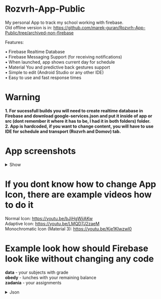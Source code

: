 # Rozvrh-App-Public

My personal App to track my school working with firebase.\
Old offline version is in: https://github.com/marek-guran/Rozvrh-App-Public/tree/archived-non-firebase

Features:

• Firebase Realtime Database\
• Firebase Messaging Support (for receiving notifications)\
• When launched, app shows current day for schedule\
• Material You and predictive back gestures support\
• Simple to edit (Android Studio or any other IDE)\
• Easy to use and fast response times

# Warning
**1. For sucessfull builds you will need to create realtime database in Firebase and download google-services.json and put it inside of app or src (dont remember it where it has to be, I had it in both folders) folder.**\
**2. App is hardcoded, if you want to change content, you will have to use IDE for schedule and transport (Rozvrh and Domov) tab.**


# App screenshots
<details> 
   <summary>Show</summary> 
<img src="https://user-images.githubusercontent.com/26904790/229274601-db496238-cb5d-449d-8a0f-af32485af5b1.png" width = "400px"> <img src="https://user-images.githubusercontent.com/26904790/229274621-71e3d86a-5d95-4b92-934c-2366a417bb02.png" width = "400px">
<img src="https://user-images.githubusercontent.com/26904790/229274644-476ddd70-5c4a-46ca-b554-404afe27ef2a.png" width = "400px">
<img src="https://user-images.githubusercontent.com/26904790/229274665-a46fd18f-a383-4791-8693-a0c3582d217d.png" width = "400px">
<img src="https://user-images.githubusercontent.com/26904790/229274683-2e66f37e-bed5-40a3-8e70-fb764762f822.png" width = "400px">
<img src="https://user-images.githubusercontent.com/26904790/229274799-8bfd940f-42f5-42c9-8205-e5e2604ff854.png" width = "400px">
<img src="https://user-images.githubusercontent.com/26904790/229274811-e333c0e2-9ffa-45e6-bd1a-053a6a4f6c82.png" width = "400px">
<img src="https://user-images.githubusercontent.com/26904790/229274826-1171ecf8-b521-44cd-9c05-18dcf32c503a.png" width = "400px">
<img src="https://user-images.githubusercontent.com/26904790/229274843-6442b4d1-1682-40d6-9e18-055587eaca71.png" width = "400px">
<img src="https://user-images.githubusercontent.com/26904790/229274855-face15cc-0a6f-4116-985c-ffb317175157.png" width = "400px">
   </details>

# If you dont know how to change App Icon, there are example videos how to do it

Normal Icon: https://youtu.be/bJjHgWjiAKw \
Adaptive Icon: https://youtu.be/LMQD7J2zaeM \
Monochromatic Icon (Material 3): https://youtu.be/Kje1KIwzwl0

# Example look how should Firebase look like without changing any code

**data** - your subjects with grade\
**obedy** - lunches with your remaining balance\
**zadania** - your assignments

<details> 
   <summary>Json</summary> 
   
```json
{
  "data": {
    "L Aplikácie internetu vecí 2": {
      "gradeLetter": "",
      "subject": "☀️ Aplikácie Internetu Vecí 2"
    },
    "L Detské programovacie jazyky": {
      "gradeLetter": "",
      "subject": "☀️ Detské Programovacie Jazyky"
    },
    "L Optokomunikačné a informačné systémy 1": {
      "gradeLetter": "",
      "subject": "☀️ Optokomunikačné a Informačné Systémy 1"
    },
    "L Počítačové siete 1": {
      "gradeLetter": "",
      "subject": "☀️ Počítačové Siete 1"
    },
    "L Počítačové siete 2": {
      "gradeLetter": "",
      "subject": "☀️ Počítačové Siete 2"
    },
    "L Programovanie 3": {
      "gradeLetter": "",
      "subject": "☀️ Programovanie 3"
    },
    "L Somatický vývin dieťaťa a dorastu": {
      "gradeLetter": "",
      "subject": "☀️ Somatický Vývin Dieťaťa a Dorastu"
    },
    "L Sústredenia zo spirituality - Spiritualita dobra": {
      "gradeLetter": "",
      "subject": "☀️ Sústredenia zo Spirituality - Spiritualita Dobra"
    },
    "L Webový dizajn 2": {
      "gradeLetter": "",
      "subject": "☀️ Webový Dizajn 2"
    },
    "L Základy špeciálnej pedagogiky": {
      "gradeLetter": "",
      "subject": "☀️ Základy Špeciálnej Pedagogiky"
    },
    "Z Aplikácie internetu a vecí 1": {
      "gradeLetter": "A",
      "subject": "❄️ Aplikácie Internetu a Vecí 1"
    },
    "Z Databázové systémy": {
      "gradeLetter": "B",
      "subject": "❄️ Databázové Systémy"
    },
    "Z Internet Vecí": {
      "gradeLetter": "B",
      "subject": "❄️ Internet Vecí"
    },
    "Z Pedagogická a sociálna komunikácia": {
      "gradeLetter": "C",
      "subject": "❄️ Pedagogická a Sociálna Komunikácia"
    },
    "Z Princípy počítačov a operačné systémy 2": {
      "gradeLetter": "A",
      "subject": "❄️ Princípy PC a OS 2"
    },
    "Z Prosociálna Výchova": {
      "gradeLetter": "B",
      "subject": "❄️ Prosociálna Výchova"
    },
    "Z Sociologické aspekty edukácie": {
      "gradeLetter": "C",
      "subject": "❄️ Sociologické Aspekty Edukácie"
    },
    "Z Stáž A": {
      "gradeLetter": "A",
      "subject": "❄️ Stáž A"
    },
    "Z Teoretické základy informatiky": {
      "gradeLetter": "D",
      "subject": "❄️ Teoretické Základy Informatiky"
    },
    "Z Vizuálna kultúra 1": {
      "gradeLetter": "A",
      "subject": "❄️ Vizuálna Kultúra 1"
    },
    "Z Webový dizajn 1": {
      "gradeLetter": "A",
      "subject": "❄️ Webový Dizajn 1"
    },
    "Z Základné témy biblie": {
      "gradeLetter": "ABSOL",
      "subject": "❄️ Základné Témy Biblie"
    }
  },
  "obedy": {
    "obed": {
      "1 Pondelok": "Pondelok: Neobjednané",
      "2 Utorok": "Utorok: Neobjednané",
      "3 Streda": "Streda: Neobjednané",
      "4 Stvrtok": "Štvrtok: Neobjednané"
    },
    "stavKonta": "23.84 €"
  },
  "zadania": {
    "Detske": {
      "date": "🕐 Do konca semestra",
      "grade_details": "🎮 Hra",
      "subject_name": "Detské Programovacie Jazyky",
      "teacher": "👤 Jacková"
    },
    "IoT": {
      "date": "🕐 Do konca semestra",
      "grade_details": "🧑‍💻 Teplomer - skupinový projekt",
      "subject_name": "Aplikácie Internetu Vecí 2",
      "teacher": "👤 Pillár"
    },
    "WD2": {
      "date": "🕐 Do konca semestra",
      "grade_details": "🌐 Webstránka",
      "subject_name": "Webový Dizajn 2",
      "teacher": "👤 Pillár"
    }
  }
}
```
   </details>
